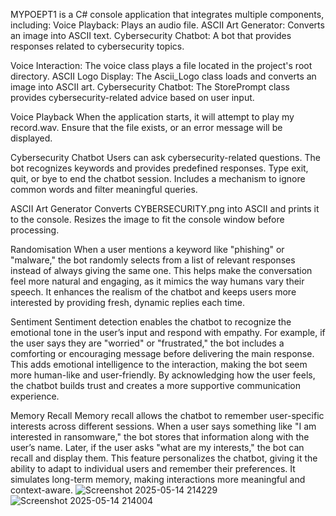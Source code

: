 MYPOEPT1 is a C# console application that integrates multiple components, including:
Voice Playback: Plays an audio file.
ASCII Art Generator: Converts an image into ASCII text.
Cybersecurity Chatbot: A bot that provides responses related to cybersecurity topics. 

Voice Interaction: The voice class plays a file located in the project's root directory.
ASCII Logo Display: The Ascii_Logo class loads and converts an image into ASCII art.
Cybersecurity Chatbot: The StorePrompt class provides cybersecurity-related advice based on user input.

Voice Playback
When the application starts, it will attempt to play my record.wav.
Ensure that the file exists, or an error message will be displayed.

Cybersecurity Chatbot
Users can ask cybersecurity-related questions.
The bot recognizes keywords and provides predefined responses.
Type exit, quit, or bye to end the chatbot session.
Includes a mechanism to ignore common words and filter meaningful queries.

ASCII Art Generator
Converts CYBERSECURITY.png into ASCII and prints it to the console.
Resizes the image to fit the console window before processing.

Randomisation
When a user mentions a keyword like "phishing" or "malware," the bot randomly selects from a list of relevant responses instead of always giving the same one. This helps make the conversation feel more natural and engaging, as it mimics the way humans vary their speech. It enhances the realism of the chatbot and keeps users more interested by providing fresh, dynamic replies each time.

Sentiment
Sentiment detection enables the chatbot to recognize the emotional tone in the user’s input and respond with empathy. For example, if the user says they are "worried" or "frustrated," the bot includes a comforting or encouraging message before delivering the main response. This adds emotional intelligence to the interaction, making the bot seem more human-like and user-friendly. By acknowledging how the user feels, the chatbot builds trust and creates a more supportive communication experience.

Memory Recall
Memory recall allows the chatbot to remember user-specific interests across different sessions. When a user says something like "I am interested in ransomware," the bot stores that information along with the user’s name. Later, if the user asks "what are my interests," the bot can recall and display them. This feature personalizes the chatbot, giving it the ability to adapt to individual users and remember their preferences. It simulates long-term memory, making interactions more meaningful and context-aware.
![Screenshot 2025-05-14 214229](https://github.com/user-attachments/assets/97b62a71-498d-4088-917d-4a0f70d75750)
![Screenshot 2025-05-14 214004](https://github.com/user-attachments/assets/9705d564-9085-41ab-8ac3-aa7a4f7c3ab9)





